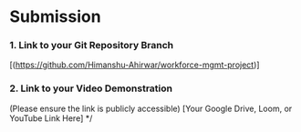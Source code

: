 # Submission


### 1. Link to your Git Repository Branch
[(https://github.com/Himanshu-Ahirwar/workforce-mgmt-project)]


### 2. Link to your Video Demonstration
(Please ensure the link is publicly accessible)
[Your Google Drive, Loom, or YouTube Link Here]
*/


